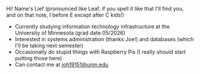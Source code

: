 Hi! Name's Lief (pronounced like Leaf, if you spell it like that I'll find you, and on that note, I before E except after C kids!)
- Currently studying information technology infrastructure at the University of Minnesota (grad date 05/2026)
- Interested in systems administration (thanks Joe!) and databases (which I'll be taking next semester)
- Occasionally do stupid things with Raspberry Pis (I really should start putting those here)
- Can contact me at joh19151@umn.edu
